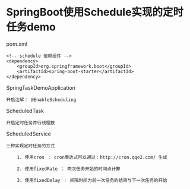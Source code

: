 # SpringBoot使用Schedule实现的定时任务demo

  pom.xml
    
    <!-- schedule 依赖组件 -->
    <dependency>
        <groupId>org.springframework.boot</groupId>
        <artifactId>spring-boot-starter</artifactId>
    </dependency>
    
  SpringTaskDemoApplication
  
    开启注解： @EnableScheduling
    
  ScheduledTask
  
    开启定时任务并行线程数
    
  ScheduledService
  
    三种实现定时任务的方式
    
        1. 使用cron ： cron表达式可以通过：http://cron.qqe2.com/ 生成
        
        2. 使用fixedRate ： 两次任务开始的时间点计算
        
        3. 使用fixedDelay ： 间隔时间为前一次任务的结束与下一次任务的开始